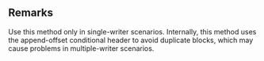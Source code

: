## Remarks  
 Use this method only in single-writer scenarios. Internally, this method uses the append-offset conditional header to avoid duplicate blocks, which may cause problems in multiple-writer scenarios.